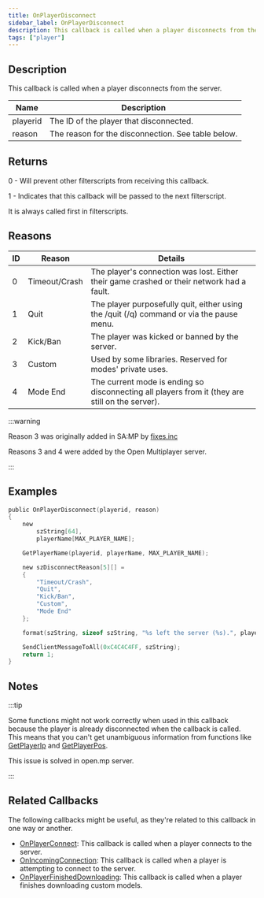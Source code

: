 ```yaml
---
title: OnPlayerDisconnect
sidebar_label: OnPlayerDisconnect
description: This callback is called when a player disconnects from the server.
tags: ["player"]
---
```


## Description

This callback is called when a player disconnects from the server.

| Name     | Description                                        |
| -------- | -------------------------------------------------- |
| playerid | The ID of the player that disconnected.            |
| reason   | The reason for the disconnection. See table below. |

## Returns

0 - Will prevent other filterscripts from receiving this callback.

1 - Indicates that this callback will be passed to the next filterscript.

It is always called first in filterscripts.

## Reasons

| ID | Reason        | Details                                                                                   |
| -- | ------------- | ----------------------------------------------------------------------------------------- |
| 0  | Timeout/Crash | The player's connection was lost. Either their game crashed or their network had a fault. |
| 1  | Quit          | The player purposefully quit, either using the /quit (/q) command or via the pause menu.  |
| 2  | Kick/Ban      | The player was kicked or banned by the server. |
| 3  | Custom        | Used by some libraries.  Reserved for modes' private uses. |
| 4  | Mode End      | The current mode is ending so disconnecting all players from it (they are still on the server).|

:::warning

Reason 3 was originally added in SA:MP by [fixes.inc](https://github.com/pawn-lang/sa-mp-fixes)

Reasons 3 and 4 were added by the Open Multiplayer server.  

:::

## Examples

```c
public OnPlayerDisconnect(playerid, reason)
{
    new
        szString[64],
        playerName[MAX_PLAYER_NAME];

    GetPlayerName(playerid, playerName, MAX_PLAYER_NAME);

    new szDisconnectReason[5][] =
    {
        "Timeout/Crash",
        "Quit",
        "Kick/Ban",
        "Custom",
        "Mode End"
    };

    format(szString, sizeof szString, "%s left the server (%s).", playerName, szDisconnectReason[reason]);

    SendClientMessageToAll(0xC4C4C4FF, szString);
    return 1;
}
```

## Notes

:::tip

Some functions might not work correctly when used in this callback because the player is already disconnected when the callback is called. This means that you can't get unambiguous information from functions like [GetPlayerIp](GetPlayerIp) and [GetPlayerPos](GetPlayerPos).

This issue is solved in open.mp server.

:::

## Related Callbacks

The following callbacks might be useful, as they're related to this callback in one way or another. 

- [OnPlayerConnect](OnPlayerConnect): This callback is called when a player connects to the server.
- [OnIncomingConnection](OnIncomingConnection): This callback is called when a player is attempting to connect to the server. 
- [OnPlayerFinishedDownloading](OnPlayerFinishedDownloading): This callback is called when a player finishes downloading custom models. 

